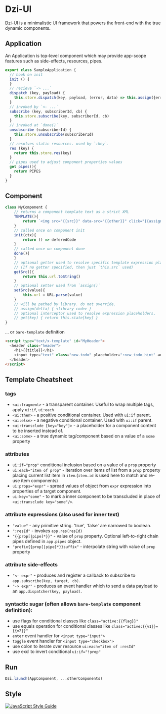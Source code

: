 # Dzi-UI

Dzi-UI is a minimalistic UI framework
that powers the front-end with the true dynamic components.

## Application

An Application is top-level component which may provide app-scope features such as side-effects, resources, pipes.
```js
export class SampleApplication {
  // hook on init
  init () {
  }
  // recieve `-> ...`
  dispatch (key, payload) {
    this.store.dispatch(key, payload, (error, data) => this.assign({error}))
  }
  // invoked by `<- ...`
  subscribe (key, subscriberId, cb) {
    this.store.subscribe(key, subscriberId, cb)
  }
  // invoked at `done()`
  unsubscribe (subscriberId) {
    this.store.unsubscribe(subscriberId)
  }
  // resolves static resources. used by `:key`.
  res (key) {
    return this.store.res(key)
  }
  // pipes used to adjust component properties values
  get pipes(){
    return PIPES
  }
}
```

## Component

```js
class MyComponent {
    // returns a component template text as a strict XML
    TEMPLATE(){
        return `<img src="{{src}}" data-src="{{other}}" click="{{assign}}"/>`
    }
    // called once on component init
    init(ctx){
        return () => deferedCode
    }
    // called once on component done
    done(){
    }
    // optional getter used to resolve specific template expression placeholder.
    // (If no getter specified, then just `this.src` used)
    getSrc(){
        return this.url.toString()
    }
    // optional setter used from `assign()`
    setSrc(value){
        this.url = URL.parse(value)
    }
    // will be pathed by library. do not override.
    // assign(delta) { <library code> }
    // optional interceptor used to resolve expression placeholders.
    // get(key) { return this.state[key] }
}
```

... or `bare-template` definition

```html
<script type="text/x-template" id="MyHeader">
  <header class="header">
    <h1>{{title}}</h1>
    <input type="text" class="new-todo" placeholder=":new_todo_hint" autofocus="true" enter="-> add"/> 
  </header>
</script>
```

## Template Cheatsheet

### tags

- `<ui:fragment>` - a transparent container. Useful to wrap multiple tags, apply `ui:if`, `ui:each`
- `<ui:then>` - a positive conditional container. Used with `ui:if` parent.
- `<ui:else>` - a negative conditional container. Used with `ui:if` parent.
- `<ui:transclude [key="key"]>` - a placeholder for a component content to be inserted instead of.
- `<ui:some>` - a true dynamic tag/component based on a value of a `some` property

### attributes

- `ui:if="prop"` conditional inclusion based on a value of a `prop` property
- `ui:each="item of prop"` - iteration over items of list from a `prop` property placing current list item in `item`.(`item.id` is used here to match and re-use item components)
- `ui:props="expr"` - spread values of object from `expr` expression into properties of a target component.
- `ui:key="some"` - to mark a inner component to be transcluded in place of `<ui:transclude key="some"/>`.

### attribute expressions (also used for inner text)

- `"value"` - any primitive string. 'true', 'false' are narrowed to boolean.
- `":resId"` - invokes `app.res(resId)`
- `"{{prop[|pipe]*}}"` - value of `prop` property. Optional left-to-right chain pipes defined in `app.pipes` object.
- `"prefix{{prop[|pipe]*}}suffix"` - interpolate string with value of `prop` property

### attribute side-effects

- `"<- expr"` - produces and register a callback to subscribe to `app.subscribe(key, target, cb)`.
- `"-> expr"` - produces an event handler which to send a data payload to an `app.dispatcher(key, payload)`.

### syntactic sugar (often allows `bare-template` component definition):

- use flags for conditional classes like `class="active:{{flag}}"`
- use equals operation for conditional classes like `class="active:{{v1}}={{v2}}"`
- `enter` event handler for `<input type="input">`
- `toggle` event handler for `<input type="checkbox">`
- use colon to iterate over resource `ui:each="item of :resId"`
- use excl to invert conditional `ui:if="!prop"`

## Run

```js
Dzi.launch(AppComponent, ...otherComponents)
```

## Style

[![JavaScript Style Guide](https://img.shields.io/badge/code_style-standard-brightgreen.svg)](https://standardjs.com)

